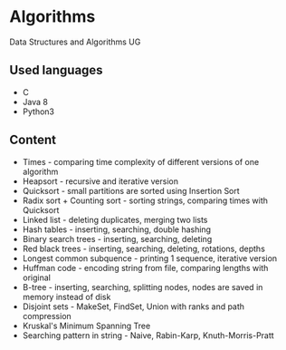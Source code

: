 # Algorithms
Data Structures and Algorithms UG 
## Used languages
- C
- Java 8
- Python3
## Content
- Times - comparing time complexity of different versions of one algorithm
- Heapsort - recursive and iterative version
- Quicksort - small partitions are sorted using Insertion Sort
- Radix sort + Counting sort - sorting strings, comparing times with Quicksort
- Linked list - deleting duplicates, merging two lists
- Hash tables - inserting, searching, double hashing
- Binary search trees - inserting, searching, deleting
- Red black trees - inserting, searching, deleting, rotations, depths
- Longest common subquence - printing 1 sequence, iterative version
- Huffman code - encoding string from file, comparing lengths with original
- B-tree - inserting, searching, splitting nodes, nodes are saved in memory instead of disk
- Disjoint sets - MakeSet, FindSet, Union with ranks and path compression
- Kruskal's Minimum Spanning Tree
- Searching pattern in string - Naive, Rabin-Karp, Knuth-Morris-Pratt 
